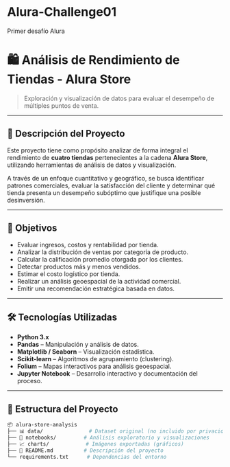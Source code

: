 # Alura-Challenge01
Primer desafío Alura

# 🛍️ Análisis de Rendimiento de Tiendas - Alura Store

> Exploración y visualización de datos para evaluar el desempeño de múltiples puntos de venta.

---

## 📘 Descripción del Proyecto

Este proyecto tiene como propósito analizar de forma integral el rendimiento de **cuatro tiendas** pertenecientes a la cadena **Alura Store**, utilizando herramientas de análisis de datos y visualización.

A través de un enfoque cuantitativo y geográfico, se busca identificar patrones comerciales, evaluar la satisfacción del cliente y determinar qué tienda presenta un desempeño subóptimo que justifique una posible desinversión.

---

## 🎯 Objetivos

- Evaluar ingresos, costos y rentabilidad por tienda.
- Analizar la distribución de ventas por categoría de producto.
- Calcular la calificación promedio otorgada por los clientes.
- Detectar productos más y menos vendidos.
- Estimar el costo logístico por tienda.
- Realizar un análisis geoespacial de la actividad comercial.
- Emitir una recomendación estratégica basada en datos.

---

## 🛠️ Tecnologías Utilizadas

- **Python 3.x**
- **Pandas** – Manipulación y análisis de datos.
- **Matplotlib / Seaborn** – Visualización estadística.
- **Scikit-learn** – Algoritmos de agrupamiento (clustering).
- **Folium** – Mapas interactivos para análisis geoespacial.
- **Jupyter Notebook** – Desarrollo interactivo y documentación del proceso.

---

## 📁 Estructura del Proyecto

```bash
📦 alura-store-analysis
├── 📊 data/               # Dataset original (no incluido por privacidad)
├── 📓 notebooks/         # Análisis exploratorio y visualizaciones
├── 📈 charts/            # Imágenes exportadas (gráficos)
├── 📄 README.md          # Descripción del proyecto
└── requirements.txt      # Dependencias del entorno

